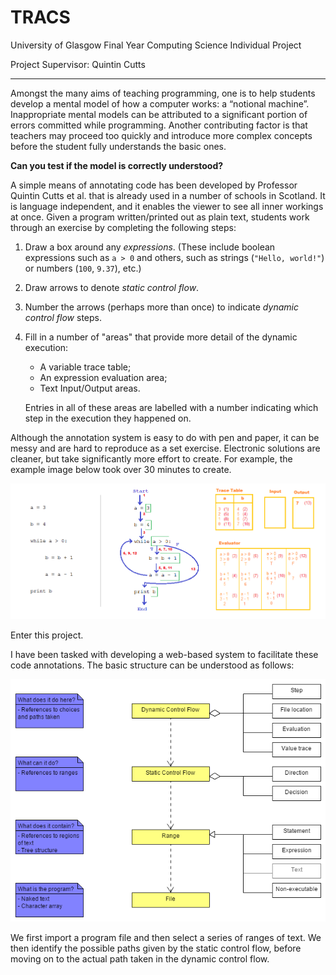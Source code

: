 # TRACS
University of Glasgow Final Year Computing Science Individual Project

Project Supervisor: Quintin Cutts

---

Amongst the many aims of teaching programming, one is to help students develop a mental model of how a computer works: a “notional machine”. Inappropriate mental models can be attributed to a significant portion of errors committed while programming. Another contributing factor is that teachers may proceed too quickly and introduce more complex concepts before the student fully understands the basic ones.

**Can you test if the model is correctly understood?**

A simple means of annotating code has been developed by Professor Quintin Cutts et al. that is already used in a number of schools in Scotland. It is language independent, and it enables the viewer to see all inner workings at once. Given a program written/printed out as plain text, students work through an exercise by completing the following steps:

1. Draw a box around any *expressions*. (These include boolean expressions such as `a > 0` and others, such as strings (`"Hello, world!"`) or numbers (`100`, `9.37`), etc.)
2. Draw arrows to denote *static control flow*.
3. Number the arrows (perhaps more than once) to indicate *dynamic control flow* steps.
4. Fill in a number of "areas" that provide more detail of the dynamic execution:
    * A variable trace table;
    * An expression evaluation area;
	* Text Input/Output areas.  

    Entries in all of these areas are labelled with a number indicating which step in the execution they happened on.

Although the annotation system is easy to do with pen and paper, it can be messy and are hard to reproduce as a set exercise. Electronic solutions are cleaner, but take significantly more effort to create. For example, the example image below took over 30 minutes to create.

![Fully annotated example](images/example1.png)

Enter this project.

I have been tasked with developing a web-based system to facilitate these code annotations. The basic structure can be understood as follows:

![UML Diagram](images/layers.png)

We first import a program file and then select a series of ranges of text. We then identify the possible paths given by the static control flow, before moving on to the actual path taken in the dynamic control flow.
